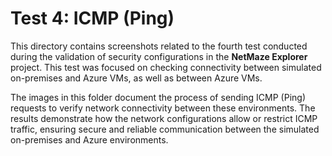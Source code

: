 # Test 4: ICMP (Ping)

This directory contains screenshots related to the fourth test conducted during the validation of security configurations in the **NetMaze Explorer** project. This test was focused on checking connectivity between simulated on-premises and Azure VMs, as well as between Azure VMs.

The images in this folder document the process of sending ICMP (Ping) requests to verify network connectivity between these environments. The results demonstrate how the network configurations allow or restrict ICMP traffic, ensuring secure and reliable communication between the simulated on-premises and Azure environments.
